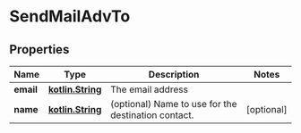 # SendMailAdvTo

## Properties
Name | Type | Description | Notes
------------ | ------------- | ------------- | -------------
**email** | [**kotlin.String**](.md) | The email address | 
**name** | [**kotlin.String**](.md) | (optional) Name to use for the destination contact. |  [optional]
